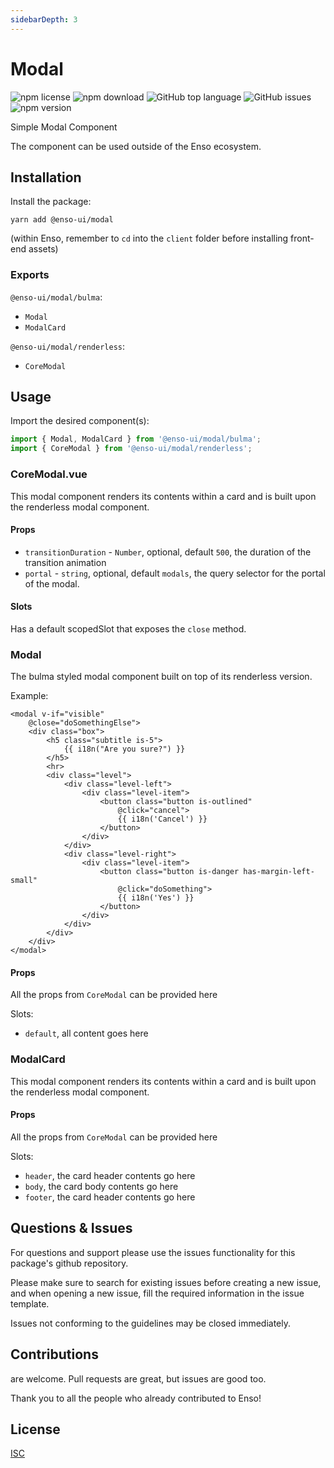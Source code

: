 ```yaml
---
sidebarDepth: 3
---
```


# Modal

![npm license](https://img.shields.io/npm/l/@enso-ui/modal.svg) 
![npm download](https://img.shields.io/npm/dm/@enso-ui/modal.svg) 
![GitHub top language](https://img.shields.io/github/languages/top/enso-ui/modal.svg) 
![GitHub issues](https://img.shields.io/github/issues/enso-ui/modal.svg) 
![npm version](https://img.shields.io/npm/v/@enso-ui/modal.svg) 

Simple Modal Component

The component can be used outside of the Enso ecosystem.

## Installation

Install the package:
```
yarn add @enso-ui/modal
```

(within Enso, remember to `cd` into the `client` folder before installing front-end assets)

### Exports

`@enso-ui/modal/bulma`:
- `Modal`
- `ModalCard`

`@enso-ui/modal/renderless`:
- `CoreModal`

## Usage

Import the desired component(s):
```js
import { Modal, ModalCard } from '@enso-ui/modal/bulma';
import { CoreModal } from '@enso-ui/modal/renderless';
```

### CoreModal.vue
This modal component renders its contents within a card and is built upon the renderless modal component.

#### Props
- `transitionDuration` - `Number`, optional, default `500`, the duration of the transition animation
- `portal` - `string`, optional, default `modals`, the query selector for the portal of the modal. 

#### Slots

Has a default scopedSlot that exposes the `close` method.

### Modal

The bulma styled modal component built on top of its renderless version. 

Example:
```vue
<modal v-if="visible"
    @close="doSomethingElse">
    <div class="box">
        <h5 class="subtitle is-5">
            {{ i18n("Are you sure?") }}
        </h5>
        <hr>
        <div class="level">
            <div class="level-left">
                <div class="level-item">
                    <button class="button is-outlined"
                        @click="cancel">
                        {{ i18n('Cancel') }}
                    </button>
                </div>
            </div>
            <div class="level-right">
                <div class="level-item">
                    <button class="button is-danger has-margin-left-small"
                        @click="doSomething">
                        {{ i18n('Yes') }}
                    </button>
                </div>
            </div>
        </div>
    </div>
</modal>
```

#### Props
All the props from `CoreModal` can be provided here

Slots:
- `default`, all content goes here

### ModalCard

This modal component renders its contents within a card and is built upon the renderless modal component.

#### Props
All the props from `CoreModal` can be provided here

Slots:
- `header`, the card header contents go here
- `body`, the card body contents go here
- `footer`, the card header contents go here

## Questions & Issues

For questions and support please use the issues functionality
for this package's github repository.

Please make sure to search for existing issues before creating a new issue,
and when opening a new issue, fill the required information in the issue template.

Issues not conforming to the guidelines may be closed immediately.

## Contributions

are welcome. Pull requests are great, but issues are good too.

Thank you to all the people who already contributed to Enso!

## License

[ISC](https://opensource.org/licenses/ISC)
